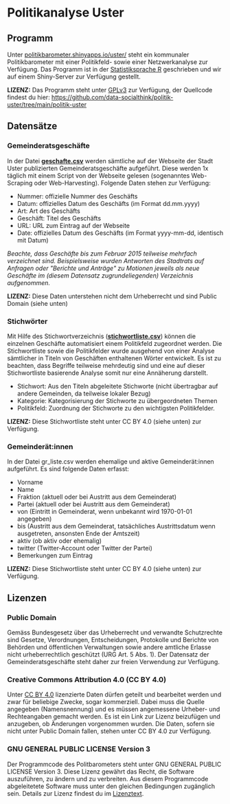 # Politikanalyse Uster

## Programm
Unter [politikbarometer.shinyapps.io/uster/](https://politikbarometer.shinyapps.io/uster/) steht ein kommunaler Politikbarometer mit einer Politikfeld- sowie einer Netzwerkanalyse zur Verfügung. Das Programm ist in der [Statistiksprache R](https://de.wikipedia.org/wiki/R_(Programmiersprache)) geschrieben und wir auf einem Shiny-Server zur Verfügung gestellt.

**LIZENZ:** Das Programm steht unter [GPLv3](https://github.com/data-socialthink/politik-uster/blob/main/politik-uster/License) zur Verfügung, der Quellcode findest du hier: https://github.com/data-socialthink/politik-uster/tree/main/politik-uster

## Datensätze
### Gemeinderatsgeschäfte
In der Datei [**geschafte.csv**](https://github.com/data-socialthink/politik-uster/blob/main/geschafte.csv) werden sämtliche auf der Webseite der Stadt Uster publizierten Gemeinderatsgeschäfte aufgeführt. Diese werden 1x täglich mit einem Script von der Webseite gelesen (sogenanntes Web-Scraping oder Web-Harvesting). Folgende Daten stehen zur Verfügung:
- Nummer: offizielle Nummer des Geschäfts
- Datum: offizielles Datum des Geschäfts (im Format dd.mm.yyyy)
- Art: Art des Geschäfts
- Geschäft: Titel des Geschäfts
- URL: URL zum Eintrag auf der Webseite
- Date: offizielles Datum des Geschäfts (im Format yyyy-mm-dd, identisch mit Datum)
 
*Beachte, dass Geschäfte bis zum Februar 2015 teilweise mehrfach verzeichnet sind. Beispielsweise wurden Antworten des Stadtrats auf Anfragen oder "Berichte und Anträge" zu Motionen jeweils als neue Geschäfte im (diesem Datensatz zugrundeliegenden) Verzeichnis aufgenommen.*

**LIZENZ:** Diese Daten unterstehen nicht dem Urheberrecht und sind Public Domain (siehe unten)

### Stichwörter
Mit Hilfe des Stichwortverzeichnis ([**stichwortliste.csv**](https://github.com/data-socialthink/politik-uster/blob/main/stichwortliste.csv)) können die einzelnen Geschäfte automatisiert einem Politikfeld zugeordnet werden. Die Stichwortliste sowie die Politikfelder wurde ausgehend von einer Analyse sämtlicher in Titeln von Geschäften enthaltenen Wörter entwickelt. Es ist zu beachten, dass Begriffe teilweise mehrdeutig sind und eine auf dieser Stichwortliste basierende Analyse somit nur eine Annäherung darstellt.
- Stichwort: Aus den Titeln abgeleitete Stichworte (nicht übertragbar auf andere Gemeinden, da teilweise lokaler Bezug)
- Kategorie: Kategorisierung der Stichworte zu übergeordneten Themen
- Politikfeld: Zuordnung der Stichworte zu den wichtigsten Politikfelder.

**LIZENZ:** Diese Stichwortliste steht unter CC BY 4.0 (siehe unten) zur Verfügung.

### Gemeinderät:innen
In der Datei gr_liste.csv werden ehemalige und aktive Gemeinderät:innen aufgeführt. Es sind folgende Daten erfasst:
- Vorname
- Name
- Fraktion (aktuell oder bei Austritt aus dem Gemeinderat)
- Partei (aktuell oder bei Austritt aus dem Gemeinderat)
- von (Eintritt in Gemeinderat, wenn unbekannt wird 1970-01-01 angegeben)
- bis (Austritt aus dem Gemeinderat, tatsächliches Austrittsdatum wenn ausgetreten, ansonsten Ende der Amtszeit)
- aktiv (ob aktiv oder ehemalig)
- twitter (Twitter-Account oder Twitter der Partei)
- Bemerkungen zum Eintrag

**LIZENZ:** Diese Stichwortliste steht unter CC BY 4.0 (siehe unten) zur Verfügung.

## Lizenzen

### Public Domain
Gemäss Bundesgesetz über das Urheberrecht und verwandte Schutzrechte sind Gesetze, Verordnungen, Entscheidungen, Protokolle und Berichte von Behörden und öffentlichen Verwaltungen sowie andere amtliche Erlasse nicht urheberrechtlich geschützt (URG Art. 5 Abs. 1). Der Datensatz der Gemeinderatsgeschäfte steht daher zur freien Verwendung zur Verfügung.

### Creative Commons Attribution 4.0 (CC BY 4.0)
Unter [CC BY 4.0](https://creativecommons.org/licenses/by/4.0/deed.de) lizenzierte Daten dürfen geteilt und bearbeitet werden und zwar für beliebige Zwecke, sogar kommerziell. Dabei muss die Quelle angegeben  (Namensnennung) und es müssen angemessene Urheber- und Rechteangaben gemacht werden. Es ist ein Link zur Lizenz beizufügen und anzugeben, ob Änderungen vorgenommen wurden. Die Daten, sofern sie nicht unter Public Domain fallen, stehen unter CC BY 4.0 zur Verfügung.

### GNU GENERAL PUBLIC LICENSE Version 3
Der Programmcode des Politbarometers steht unter GNU GENERAL PUBLIC LICENSE Version 3. Diese Lizenz gewährt das Recht, die Software auszuführen, zu ändern und zu verbreiten. Aus diesem Programmcode abgeleitetete Software muss unter den gleichen Bedingungen zugänglich sein. Details zur Lizenz findest du im [Lizenztext](https://github.com/data-socialthink/politik-uster/blob/main/politik-uster/License).



